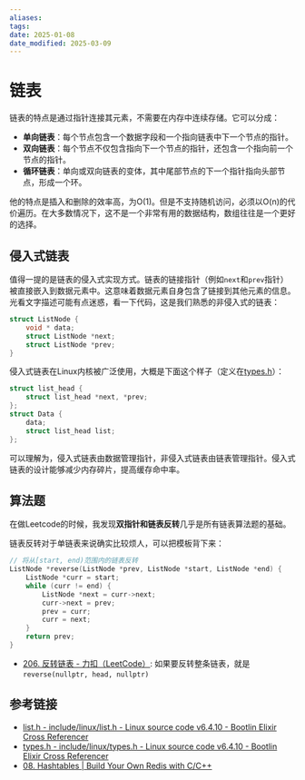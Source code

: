 ```yaml
---
aliases: 
tags: 
date: 2025-01-08
date_modified: 2025-03-09
---
```


# 链表

链表的特点是通过指针连接其元素，不需要在内存中连续存储。它可以分成：

- **单向链表**：每个节点包含一个数据字段和一个指向链表中下一个节点的指针。
- **双向链表**：每个节点不仅包含指向下一个节点的指针，还包含一个指向前一个节点的指针。
- **循环链表**：单向或双向链表的变体，其中尾部节点的下一个指针指向头部节点，形成一个环。

他的特点是插入和删除的效率高，为O(1)。但是不支持随机访问，必须以O(n)的代价遍历。在大多数情况下，这不是一个非常有用的数据结构，数组往往是一个更好的选择。

## 侵入式链表

值得一提的是链表的侵入式实现方式。链表的链接指针（例如`next`和`prev`指针）被直接嵌入到数据元素中。这意味着数据元素自身包含了链接到其他元素的信息。光看文字描述可能有点迷惑，看一下代码，这是我们熟悉的非侵入式的链表：

```c
struct ListNode {
    void * data;
    struct ListNode *next;
    struct ListNode *prev;
}
```

侵入式链表在Linux内核被广泛使用，大概是下面这个样子（定义在[types.h](https://elixir.bootlin.com/linux/v6.4.10/source/include/linux/types.h#L184)）：

```c
struct list_head {
	struct list_head *next, *prev;
};
struct Data {
    data;
    struct list_head list;
};
```

可以理解为，侵入式链表由数据管理指针，非侵入式链表由链表管理指针。侵入式链表的设计能够减少内存碎片，提高缓存命中率。

## 算法题

在做Leetcode的时候，我发现**双指针和链表反转**几乎是所有链表算法题的基础。

链表反转对于单链表来说确实比较烦人，可以把模板背下来：

```cpp
// 将从[start, end)范围内的链表反转
ListNode *reverse(ListNode *prev, ListNode *start, ListNode *end) {
    ListNode *curr = start;
    while (curr != end) {
        ListNode *next = curr->next;
        curr->next = prev;
        prev = curr;
        curr = next;
    }
    return prev;
}
```

- [206. 反转链表 - 力扣（LeetCode）](https://leetcode.cn/problems/reverse-linked-list/): 如果要反转整条链表，就是`reverse(nullptr, head, nullptr)`
## 参考链接

- [list.h - include/linux/list.h - Linux source code v6.4.10 - Bootlin Elixir Cross Referencer](https://elixir.bootlin.com/linux/v6.4.10/source/include/linux/list.h#L14)
- [types.h - include/linux/types.h - Linux source code v6.4.10 - Bootlin Elixir Cross Referencer](https://elixir.bootlin.com/linux/v6.4.10/source/include/linux/types.h#L184)
- [08. Hashtables | Build Your Own Redis with C/C++](https://build-your-own.org/redis/08_hashtables)
